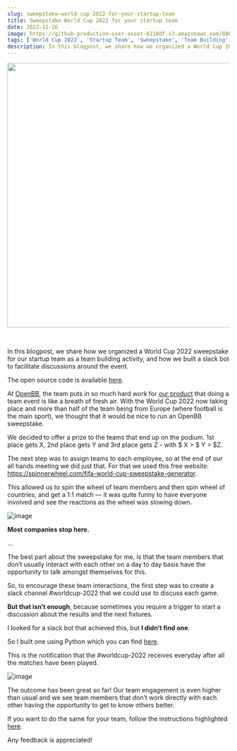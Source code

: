 ```yaml
---
slug: sweepstake-world-cup-2022-for-your-startup-team
title: Sweepstake World Cup 2022 for your startup team
date: 2022-11-26
image: https://github-production-user-asset-6210df.s3.amazonaws.com/88618738/280552072-ba486af7-2579-4c00-a575-278cb74faeb6.png
tags: ['World Cup 2022', 'Startup Team', 'Sweepstake', 'Team Building', 'Slack Bot']
description: In this blogpost, we share how we organized a World Cup 2022 sweepstake for our startup team as a team building activity, and how we built a slack bot to facilitate discussions around the event.
---
```


<p align="center">
    <img width="600" src="https://github-production-user-asset-6210df.s3.amazonaws.com/88618738/280552072-ba486af7-2579-4c00-a575-278cb74faeb6.png"/>
</p>

<br />

In this blogpost, we share how we organized a World Cup 2022 sweepstake for our startup team as a team building activity, and how we built a slack bot to facilitate discussions around the event.

The open source code is available [here](https://github.com/DidierRLopes/worldcup2022-sweepstake-slackbot).

<!-- truncate -->

<div style={{borderTop: '1px solid #0088CC', margin: '1.5em 0'}} />

At [OpenBB](https://openbb.co/), the team puts in so much hard work for [our product](https://github.com/OpenBB-finance/OpenBBTerminal) that doing a team event is like a breath of fresh air. With the World Cup 2022 now taking place and more than half of the team being from Europe (where football is the main sport), we thought that it would be nice to run an OpenBB sweepstake.

We decided to offer a prize to the teams that end up on the podium. 1st place gets X, 2nd place gets Y and 3rd place gets Z - with $ X > $ Y > $Z.

The next step was to assign teams to each employee, so at the end of our all hands meeting we did just that. For that we used this free website: https://spinnerwheel.com/fifa-world-cup-sweepstake-generator.

This allowed us to spin the wheel of team members and then spin wheel of countries, and get a 1:1 match — it was quite funny to have everyone involved and see the reactions as the wheel was slowing down.

![image](https://github.com/Meg1211/my-website/assets/88618738/ab35cfc3-143f-43bf-b345-0999289a4442)

**Most companies stop here.**

...

The best part about the sweepstake for me, is that the team members that don’t usually interact with each other on a day to day basis have the opportunity to talk amongst themselves for this.

So, to encourage these team interactions, the first step was to create a slack channel #worldcup-2022 that we could use to discuss each game.

**But that isn’t enough**, because sometimes you require a trigger to start a discussion about the results and the next fixtures.

I looked for a slack bot that achieved this, but **I didn’t find one**.

So I built one using Python which you can find [here](https://github.com/DidierRLopes/worldcup2022-sweepstake-slackbot).

This is the notification that the #worldcup-2022 receives everyday after all the matches have been played.

![image](https://github.com/Meg1211/my-website/assets/88618738/7e91f7e9-b085-455f-9768-4da69d409c52)

The outcome has been great so far! Our team engagement is even higher than usual and we see team members that don’t work directly with each other having the opportunity to get to know others better.

If you want to do the same for your team, follow the instructions highlighted [here](https://github.com/DidierRLopes/worldcup2022-sweepstake-slackbot).

Any feedback is appreciated!
